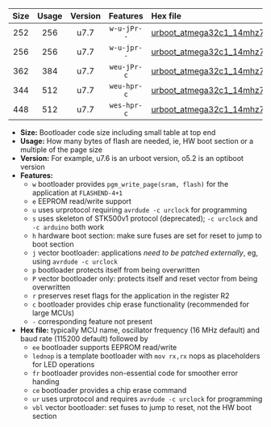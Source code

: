 |Size|Usage|Version|Features|Hex file|
|:-:|:-:|:-:|:-:|:--|
|252|256|u7.7|`w-u-jPr--`|[urboot_atmega32c1_14mhz7456_460800bps_lednop_ur_vbl.hex](https://raw.githubusercontent.com/stefanrueger/urboot.hex/main/mcus/atmega32c1/fcpu_14mhz7456/460800_bps/urboot_atmega32c1_14mhz7456_460800bps_lednop_ur_vbl.hex)|
|256|256|u7.7|`w-u-jpr--`|[urboot_atmega32c1_14mhz7456_460800bps_lednop_fr_ur_vbl.hex](https://raw.githubusercontent.com/stefanrueger/urboot.hex/main/mcus/atmega32c1/fcpu_14mhz7456/460800_bps/urboot_atmega32c1_14mhz7456_460800bps_lednop_fr_ur_vbl.hex)|
|362|384|u7.7|`weu-jPr-c`|[urboot_atmega32c1_14mhz7456_460800bps_ee_lednop_fr_ce_ur_vbl.hex](https://raw.githubusercontent.com/stefanrueger/urboot.hex/main/mcus/atmega32c1/fcpu_14mhz7456/460800_bps/urboot_atmega32c1_14mhz7456_460800bps_ee_lednop_fr_ce_ur_vbl.hex)|
|344|512|u7.7|`weu-hpr-c`|[urboot_atmega32c1_14mhz7456_460800bps_ee_lednop_fr_ce_ur.hex](https://raw.githubusercontent.com/stefanrueger/urboot.hex/main/mcus/atmega32c1/fcpu_14mhz7456/460800_bps/urboot_atmega32c1_14mhz7456_460800bps_ee_lednop_fr_ce_ur.hex)|
|448|512|u7.7|`wes-hpr-c`|[urboot_atmega32c1_14mhz7456_460800bps_ee_lednop_fr_ce.hex](https://raw.githubusercontent.com/stefanrueger/urboot.hex/main/mcus/atmega32c1/fcpu_14mhz7456/460800_bps/urboot_atmega32c1_14mhz7456_460800bps_ee_lednop_fr_ce.hex)|

- **Size:** Bootloader code size including small table at top end
- **Usage:** How many bytes of flash are needed, ie, HW boot section or a multiple of the page size
- **Version:** For example, u7.6 is an urboot version, o5.2 is an optiboot version
- **Features:**
  + `w` bootloader provides `pgm_write_page(sram, flash)` for the application at `FLASHEND-4+1`
  + `e` EEPROM read/write support
  + `u` uses urprotocol requiring `avrdude -c urclock` for programming
  + `s` uses skeleton of STK500v1 protocol (deprecated); `-c urclock` and `-c arduino` both work
  + `h` hardware boot section: make sure fuses are set for reset to jump to boot section
  + `j` vector bootloader: applications *need to be patched externally*, eg, using `avrdude -c urclock`
  + `p` bootloader protects itself from being overwritten
  + `P` vector bootloader only: protects itself and reset vector from being overwritten
  + `r` preserves reset flags for the application in the register R2
  + `c` bootloader provides chip erase functionality (recommended for large MCUs)
  + `-` corresponding feature not present
- **Hex file:** typically MCU name, oscillator frequency (16 MHz default) and baud rate (115200 default) followed by
  + `ee` bootloader supports EEPROM read/write
  + `lednop` is a template bootloader with `mov rx,rx` nops as placeholders for LED operations
  + `fr` bootloader provides non-essential code for smoother error handing
  + `ce` bootloader provides a chip erase command
  + `ur` uses urprotocol and requires `avrdude -c urclock` for programming
  + `vbl` vector bootloader: set fuses to jump to reset, not the HW boot section
